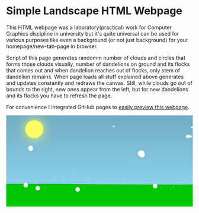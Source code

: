 # Simple Landscape HTML Webpage
This HTML webpage was a laboratory(practical) work for Computer Graphics discipline in university but it's quite universal can be used for various purposes like even a background (or not just background) for your homepage/new-tab-page in browser.

Script of this page generates randomm number of clouds and circles that forms those clouds visually, number of dandelions on ground and its flocks that comes out and when dandelion reaches out of flocks, only stem of dandelion remains. When page loads all stuff explained above generates and updates constantly and redraws the canvas. Still, while clouds go out of bounds to the right, new ones appear from the left, but for new dandelions and its flocks you have to refresh the page.

For convenience I integrated GitHub pages to [easily preview this webpage](https://svgvsevolod.github.io/simple-landscape/).

![Preview](https://raw.githubusercontent.com/SVGvsevolod/simple-landscape/main/repos.jpg)
